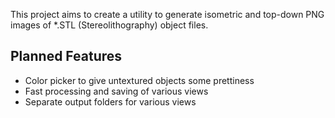 ﻿This project aims to create a utility to generate isometric and top-down PNG images of *.STL (Stereolithography) object files.

## Planned Features

  *  Color picker to give untextured objects some prettiness
  *  Fast processing and saving of various views
  *  Separate output folders for various views